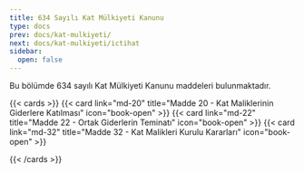 ```yaml
---
title: 634 Sayılı Kat Mülkiyeti Kanunu
type: docs
prev: docs/kat-mulkiyeti/
next: docs/kat-mulkiyeti/ictihat
sidebar:
  open: false
---
```


Bu bölümde 634 sayılı Kat Mülkiyeti Kanunu maddeleri bulunmaktadır.

{{< cards >}}
{{< card link="md-20" title="Madde 20 - Kat Maliklerinin Giderlere Katılması" icon="book-open" >}}
{{< card link="md-22" title="Madde 22 - Ortak Giderlerin Teminatı" icon="book-open" >}}
{{< card link="md-32" title="Madde 32 - Kat Malikleri Kurulu Kararları" icon="book-open" >}}

{{< /cards >}}
